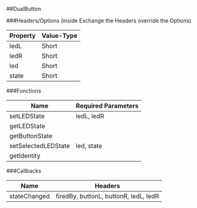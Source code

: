 ##DualButton


###Headers/Options (inside Exchange the Headers override the Options)


| Property             | Value-Type                              |
|----------------------|-----------------------------------------|
|                 ledL |      Short |
|                 ledR |      Short |
|                  led |      Short |
|                state |      Short |



###Functions

| Name                 | Required Parameters                      |
|----------------------|------------------------------------------|
|          setLEDState |                               ledL, ledR |
|          getLEDState |                                          |
|       getButtonState |                                          |
|  setSelectedLEDState |                               led, state |
|          getIdentity |                                          |




###Callbacks

| Name                 | Headers                                  |
|----------------------|------------------------------------------|
|         stateChanged |    firedBy, buttonL, buttonR, ledL, ledR |


